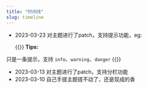 ```yaml
---
title: "时间线"
slug: timeline
---
```


- 2023-03-23 对主题进行了patch，支持提示功能，eg:

    {{<hint info>}}
**Tips:**

只是一条提示，支持 `info`、`warning`、`danger`
{{</hint>}}

- 2023-03-13 对主题进行了patch，支持分栏功能
- 2023-03-10 自己手搓主题搓不动了，还是现成的香